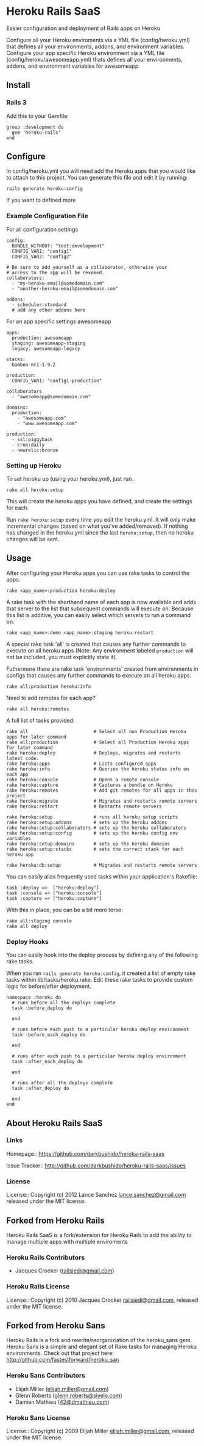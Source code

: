 Heroku Rails SaaS
=============

Easier configuration and deployment of Rails apps on Heroku

Configure all your Heroku enviroments via a YML file (config/heroku.yml) that defines all your environments, addons, and environment variables.
Configure your app specific Heroku environment via a YML file (config/heroku/awesomeapp.yml) thats defines all your environments, addons, and 
environment variables for awesomeapp.

## Install

### Rails 3

Add this to your Gemfile:

    group :development do
      gem 'heroku-rails'
    end

## Configure

In config/heroku.yml you will need add the Heroku apps that you would like to attach to this project. You can generate this file and edit it by running:

    rails generate heroku:config

If you want to defined more 

### Example Configuration File

For all configuration settings

    config:
      BUNDLE_WITHOUT: "test:development"
      CONFIG_VAR1: "config1"
      CONFIG_VAR2: "config2"

    # Be sure to add yourself as a collaborator, otherwise your
    # access to the app will be revoked.
    collaborators:
      - "my-heroku-email@somedomain.com"
      - "another-heroku-email@somedomain.com"

    addons:
      - scheduler:standard
      # add any other addons here

For an app specific settings awesomeapp

    apps:
      production: awesomeapp
      staging: awesomeapp-staging
      legacy: awesomeapp-legacy

    stacks:
      bamboo-mri-1.9.2

    production:
      CONFIG_VAR1: "config1-production"

    collaborators
      - "awesomeapp@somedomain.com"

    domains:
      production:
        - "awesomeapp.com"
        - "www.awesomeapp.com"

    production:
      - ssl:piggyback
      - cron:daily
      - newrelic:bronze


### Setting up Heroku

To set heroku up (using your heroku.yml), just run.

    rake all heroku:setup

This will create the heroku apps you have defined, and create the settings for each.

Run `rake heroku:setup` every time you edit the heroku.yml. It will only make incremental changes (based on what you've added/removed). If nothing has changed in the heroku.yml since the last `heroku:setup`, then no heroku changes will be sent.


## Usage

After configuring your Heroku apps you can use rake tasks to control the
apps.

    rake <app_name>:production heroku:deploy

A rake task with the shorthand name of each app is now available and adds that
server to the list that subsequent commands will execute on. Because this list
is additive, you can easily select which servers to run a command on.

    rake <app_name>:demo <app_name>:staging heroku:restart

A special rake task 'all' is created that causes any further commands to
execute on all heroku apps (Note: Any environment labeled `production` will not
be included, you must explicitly state it).

Futhermore there are rake task 'environments' created from environments in configs
that causes any further commands to execute on all heroku apps.

    rake all:production heroku:info

Need to add remotes for each app?

    rake all heroku:remotes

A full list of tasks provided:

    rake all                        # Select all non Production Heroku apps for later command
    rake all:production             # Select all Production Heroku apps for later command
    rake heroku:deploy              # Deploys, migrates and restarts latest code.
    rake heroku:apps                # Lists configured apps
    rake heroku:info                # Queries the heroku status info on each app
    rake heroku:console             # Opens a remote console
    rake heroku:capture             # Captures a bundle on Heroku
    rake heroku:remotes             # Add git remotes for all apps in this project
    rake heroku:migrate             # Migrates and restarts remote servers
    rake heroku:restart             # Restarts remote servers

    rake heroku:setup               # runs all heroku setup scripts
    rake heroku:setup:addons        # sets up the heroku addons
    rake heroku:setup:collaborators # sets up the heroku collaborators
    rake heroku:setup:config        # sets up the heroku config env variables
    rake heroku:setup:domains       # sets up the heroku domains
    rake heroku:setup:stacks        # sets the correct stack for each heroku app

    rake heroku:db:setup            # Migrates and restarts remote servers

You can easily alias frequently used tasks within your application's Rakefile:

    task :deploy =>  ["heroku:deploy"]
    task :console => ["heroku:console"]
    task :capture => ["heroku:capture"]

With this in place, you can be a bit more terse:

    rake all:staging console
    rake all deploy

### Deploy Hooks

You can easily hook into the deploy process by defining any of the following rake tasks.

When you ran `rails generate heroku:config`, it created a list of empty rake tasks within lib/tasks/heroku.rake. Edit these rake tasks to provide custom logic for before/after deployment.

    namespace :heroku do
      # runs before all the deploys complete
      task :before_deploy do

      end

      # runs before each push to a particular heroku deploy environment
      task :before_each_deploy do

      end

      # runs after each push to a particular heroku deploy environment
      task :after_each_deploy do

      end

      # runs after all the deploys complete
      task :after_deploy do

      end
    end


## About Heroku Rails SaaS

### Links

Homepage:: <https://github.com/darkbushido/heroku-rails-saas>

Issue Tracker:: <http://github.com/darkbushido/heroku-rails-saas/issues>

### License

License:: Copyright (c) 2012 Lance Sanchez <lance.sanchez@gmail.com> released under the MIT license.

## Forked from Heroku Rails

Heroku Rails SaaS is a fork/extension for Heroku Rails to add the ability to manage multiple apps with multiple enviroments

### Heroku Rails Contributors

* Jacques Crocker (railsjedi@gmail.com)

### Heroku Rails License

License:: Copyright (c) 2010 Jacques Crocker <railsjedi@gmail.com>, released under the MIT license.

## Forked from Heroku Sans

Heroku Rails is a fork and rewrite/reorganiziation of the heroku_sans gem. Heroku Sans is a simple and elegant set of Rake tasks for managing Heroku environments. Check out that project here: <http://github.com/fastestforward/heroku_san>

### Heroku Sans Contributors

* Elijah Miller (elijah.miller@gmail.com)
* Glenn Roberts (glenn.roberts@siyelo.com)
* Damien Mathieu (42@dmathieu.com)

### Heroku Sans License

License:: Copyright (c) 2009 Elijah Miller <elijah.miller@gmail.com>, released under the MIT license.


